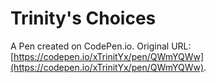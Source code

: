 # Trinity's Choices

A Pen created on CodePen.io. Original URL: [https://codepen.io/xTrinitYx/pen/QWmYQWw](https://codepen.io/xTrinitYx/pen/QWmYQWw).

